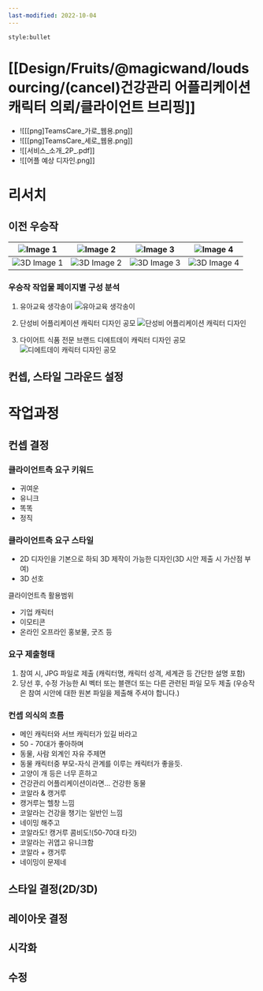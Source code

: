 ```yaml
---
last-modified: 2022-10-04
---
```

```toc
style:bullet
```
# [[Design/Fruits/@magicwand/loudsourcing/(cancel)건강관리 어플리케이션 캐릭터 의뢰/클라이언트 브리핑]]
- ![[[png]TeamsCare_가로_웹용.png]]
- ![[[png]TeamsCare_세로_웹용.png]]
- ![[서비스_소개_2P_.pdf]]
- ![[어플 예상 디자인.png]]
# 리서치
## 이전 우승작
| ![Image 1](https://cdn-dantats.stunning.kr/prod/portfolios/9836af46-f871-42ec-8240-bb532ca1d4c5/covers/thsj8jzEgqgXadhZ.order_sub_3152758_1_220919050559.jpeg.small?q=70&t=crop&e=0x0&s=600x600)    | ![Image 2](https://cdn-dantats.stunning.kr/prod/portfolios/e27c2af7-632a-425b-9d7c-5c4b4433dba8/covers/6CTDWmXvqm5x5jtd.order_sub_3155196_1_220921201940.jpeg.small?q=70&t=crop&e=0x0&s=600x600)   | ![Image 3](https://cdn-dantats.stunning.kr/prod/portfolios/8fa5d60a-14bf-4047-b03f-b9057ac22d8b/covers/WrscMxh364hrKaHw.order_sub_3145339_1_220906234725.jpeg.small?q=70&t=crop&e=0x1&s=599x599)    | ![Image 4](https://cdn-dantats.stunning.kr/prod/portfolios/9d7e11e8-89a6-4d7d-bbb5-48a9b79c4750/covers/e2qdpQeTpygXxxMX.order_sub_3133723_1_220825225031.jpeg.small?q=70&t=crop&e=0x0&s=600x600)    |
| --------------------------------------------------------------------------------------------------------------------------------------------------------------------------------------------------- | -------------------------------------------------------------------------------------------------------------------------------------------------------------------------------------------------- | --------------------------------------------------------------------------------------------------------------------------------------------------------------------------------------------------- | --------------------------------------------------------------------------------------------------------------------------------------------------------------------------------------------------- |
| ![3D Image 1](https://cdn-dantats.stunning.kr/prod/portfolios/9d7e11e8-89a6-4d7d-bbb5-48a9b79c4750/covers/byALr459bESG4JFa.order_sub_3150542_1_220914205715.jpeg.small?q=70&t=crop&e=0x0&s=600x600) | ![3D Image 2](https://cdn-dantats.stunning.kr/prod/portfolios/3c8fbc82-b5c7-4624-b7e1-6485950ddd7d/covers/LXXTse38zVr6S28r.order_sub_3146393_1_220907235549.png.small?q=70&t=crop&e=0x0&s=600x600) | ![3D Image 3](https://cdn-dantats.stunning.kr/prod/portfolios/924d5683-783e-444b-ad2e-31786ec0a110/covers/LLYA7wjkMKX4SbvD.order_sub_3106414_1_220725212626.jpeg.small?q=70&t=crop&e=0x0&s=600x600) | ![3D Image 4](https://cdn-dantats.stunning.kr/prod/portfolios/9d7e11e8-89a6-4d7d-bbb5-48a9b79c4750/covers/zXvLQSFHYLchh9mM.order_sub_3122082_1_220811232546.jpeg.small?q=70&t=crop&e=0x0&s=600x600) |

### 우승작 작업물 페이지별 구성 분석
1. 유아교육 생각송이
	![유아교육 생각송이](https://cdn-dantats.stunning.kr/prod/portfolios/924d5683-783e-444b-ad2e-31786ec0a110/contents/6HnaX9dVGFMCrGhj.order_sub_3106414_1_220725212626.jpeg)

2. 단성비 어플리케이션 캐릭터 디자인 공모
	![단성비 어플리케이션 캐릭터 디자인](https://cdn-dantats.stunning.kr/prod/portfolios/9d7e11e8-89a6-4d7d-bbb5-48a9b79c4750/contents/Rz3BL8SYXjFztFyx.order_sub_3133723_1_220825225031.jpeg)
3. 다이어트 식품 전문 브랜드 디에트데이 캐릭터 디자인 공모
	![디에트데이 캐릭터 디자인 공모](https://cdn-dantats.stunning.kr/prod/portfolios/9d7e11e8-89a6-4d7d-bbb5-48a9b79c4750/contents/KRYYJJk3XLVZuqoZ.order_sub_3122082_1_220811232546.jpeg)

## 컨셉, 스타일 그라운드 설정

# 작업과정
## 컨셉 결정
### 클라이언트측 요구 키워드
- 귀여운
- 유니크
- 똑똑
- 정직

### 클라이언트측 요구 스타일
- 2D 디자인을 기본으로 하되 3D 제작이 가능한 디자인(3D 시안 제출 시 가산점 부여)
- 3D 선호

클라이언트측 활용범위
- 기업 캐릭터
- 이모티콘
- 온라인 오프라인 홍보물, 굿즈 등

### 요구 제출형태
1. 참여 시, JPG 파일로 제출 (캐릭터명, 캐릭터 성격, 세계관 등 간단한 설명 포함)  
2. 당선 후, 수정 가능한 AI 벡터 또는 블랜더 또는 다른 관련된 파일 모두 제출 (우승작은 참여 시안에 대한 원본 파일을 제출해 주셔야 합니다.)
### 컨셉 의식의 흐름
- 메인 캐릭터와 서브 캐릭터가 있길 바라고
- 50 - 70대가 좋아하며
- 동물, 사람 외계인 자유 주제면
- 동물 캐릭터중 부모-자식 관계를 이루는 캐릭터가 좋을듯.
- 고양이 개 등은 너무 흔하고
- 건강관리 어플리케이션이라면... 건강한 동물
- 코알라 & 캥거루
- 캥거루는 헬창 느낌
- 코알라는 건강을 챙기는 일반인 느낌
- 네이밍 해주고
- 코알라도! 캥거루 콤비도!(50-70대 타깃)
- 코알라는 귀엽고 유니크함
- 코알라 + 캥거루
- 네이밍이 문제네

## 스타일 결정(2D/3D)
## 레이아웃 결정
## 시각화
## 수정
